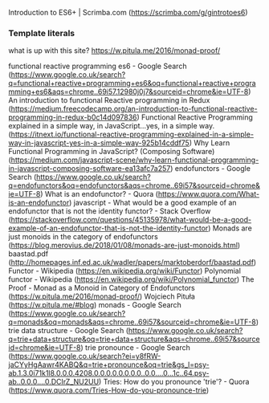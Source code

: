

Introduction to ES6+ | Scrimba.com (https://scrimba.com/g/gintrotoes6)

### Template literals




what is up with this site? https://w.pitula.me/2016/monad-proof/



functional reactive programming es6 - Google Search (https://www.google.co.uk/search?q=functional+reactive+programming+es6&oq=functional+reactive+programming+es6&aqs=chrome..69i57.12980j0j7&sourceid=chrome&ie=UTF-8)
An introduction to functional Reactive programming in Redux (https://medium.freecodecamp.org/an-introduction-to-functional-reactive-programming-in-redux-b0c14d097836)
Functional Reactive Programming explained in a simple way, in JavaScript…yes, in a simple way. (https://itnext.io/functional-reactive-programming-explained-in-a-simple-way-in-javascript-yes-in-a-simple-way-925b14cddf75)
Why Learn Functional Programming in JavaScript? (Composing Software) (https://medium.com/javascript-scene/why-learn-functional-programming-in-javascript-composing-software-ea13afc7a257)
endofunctors - Google Search (https://www.google.co.uk/search?q=endofunctors&oq=endofunctors&aqs=chrome..69i57&sourceid=chrome&ie=UTF-8)
What is an endofunctor? - Quora (https://www.quora.com/What-is-an-endofunctor)
javascript - What would be a good example of an endofunctor that is not the identity functor? - Stack Overflow (https://stackoverflow.com/questions/45135978/what-would-be-a-good-example-of-an-endofunctor-that-is-not-the-identity-functor)
Monads are just monoids in the category of endofunctors (https://blog.merovius.de/2018/01/08/monads-are-just-monoids.html)
baastad.pdf (http://homepages.inf.ed.ac.uk/wadler/papers/marktoberdorf/baastad.pdf)
Functor - Wikipedia (https://en.wikipedia.org/wiki/Functor)
Polynomial functor - Wikipedia (https://en.wikipedia.org/wiki/Polynomial_functor)
The Proof - Monad as a Monoid in Category of Endofunctors (https://w.pitula.me/2016/monad-proof/)
Wojciech Pituła (https://w.pitula.me/#blog)
monads - Google Search (https://www.google.co.uk/search?q=monads&oq=monads&aqs=chrome..69i57&sourceid=chrome&ie=UTF-8)
trie data structure - Google Search (https://www.google.co.uk/search?q=trie+data+structure&oq=trie+data+structure&aqs=chrome..69i57&sourceid=chrome&ie=UTF-8)
trie pronounce - Google Search (https://www.google.co.uk/search?ei=y8fRW-jaCYyHgAawr4KABQ&q=trie+pronounce&oq=trie&gs_l=psy-ab.1.3.0i71k1l8.0.0.0.4208.0.0.0.0.0.0.0.0..0.0....0...1c..64.psy-ab..0.0.0....0.DCIrZ_NU2UU)
Tries: How do you pronounce 'trie'? - Quora (https://www.quora.com/Tries-How-do-you-pronounce-trie)
